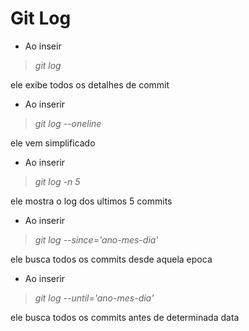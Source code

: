 # Git Log

- Ao inseir

> _git log_

ele exibe todos os detalhes de commit

- Ao inserir

> _git log --oneline_

ele vem simplificado

- Ao inserir

> _git log -n 5_

ele mostra o log dos ultimos 5 commits

- Ao inserir

> _git log --since='ano-mes-dia'_

ele busca todos os commits desde aquela epoca

- Ao inserir

> _git log --until='ano-mes-dia'_

ele busca todos os commits antes de determinada data
